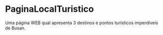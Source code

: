 # PaginaLocalTuristico
Uma página WEB qual apresenta 3 destinos e pontos turísticos imperdíveis de Busan.
